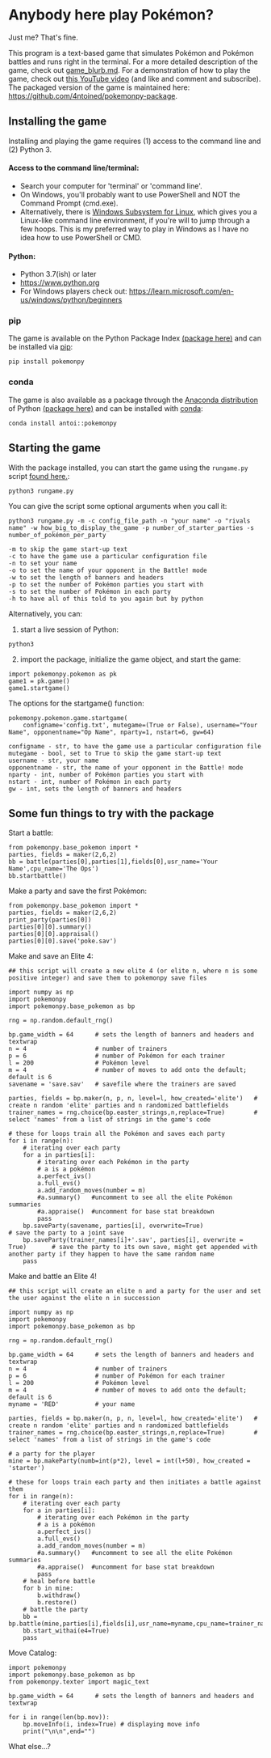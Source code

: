 # Anybody here play Pokémon?
Just me? That's fine.

This program is a text-based game that simulates Pokémon and Pokémon battles and runs right in the terminal.
For a more detailed description of the game, check out [game_blurb.md](https://github.com/4ntoined/pokemonpy/blob/master/documentation/game_blurb.md).
For a demonstration of how to play the game, check out [this YouTube video](https://youtu.be/0SFg-sSOZBY) (and like and comment and subscribe).
The packaged version of the game is maintained here: https://github.com/4ntoined/pokemonpy-package.

## Installing the game
Installing and playing the game requires (1) access to the command line and (2) Python 3.

#### Access to the command line/terminal:
   - Search your computer for 'terminal' or 'command line'.
   - On Windows, you'll probably want to use PowerShell and NOT the Command Prompt (cmd.exe).
   - Alternatively, there is [Windows Subsystem for Linux](https://learn.microsoft.com/en-us/windows/wsl/install), which gives you a Linux-like command line environment, if you're will to jump through a few hoops. This is my preferred way to play in Windows as I have no idea how to use PowerShell or CMD.
#### Python:
   - Python 3.7(ish) or later
   - https://www.python.org
   - For Windows players check out: https://learn.microsoft.com/en-us/windows/python/beginners

### pip
The game is available on the Python Package Index [(package here)](https://pypi.org/project/pokemonpy/) and can be installed via [pip](https://packaging.python.org/en/latest/tutorials/installing-packages/):

`pip install pokemonpy`

### conda
The game is also available as a package through the [Anaconda distribution](https://www.anaconda.com/data-science-platform) of Python [(package here)](https://anaconda.org/antoi/pokemonpy) and can be installed with [conda](https://conda.io/projects/conda/en/latest/user-guide/install/index.html):

`conda install antoi::pokemonpy`

## Starting the game
With the package installed, you can start the game using the `rungame.py` script [found here.](https://github.com/4ntoined/pokemonpy-package/blob/d02cc526a1b903d4ffbf25067d265481353a8274/src/pokemonpy/scripts/rungame.py):

`python3 rungame.py`

You can give the script some optional arguments when you call it:

```
python3 rungame.py -m -c config_file_path -n "your name" -o "rivals name" -w how_big_to_display_the_game -p number_of_starter_parties -s number_of_pokémon_per_party

-m to skip the game start-up text
-c to have the game use a particular configuration file
-n to set your name
-o to set the name of your opponent in the Battle! mode
-w to set the length of banners and headers
-p to set the number of Pokémon parties you start with
-s to set the number of Pokémon in each party
-h to have all of this told to you again but by python
```

Alternatively, you can:

1. start a live session of Python:

```python3```

2. import the package, initialize the game object, and start the game:

```
import pokemonpy.pokemon as pk
game1 = pk.game()
game1.startgame()
```

The options for the startgame() function:

```
pokemonpy.pokemon.game.startgame(
    configname='config.txt', mutegame=(True or False), username="Your Name", opponentname="Op Name", nparty=1, nstart=6, gw=64)

configname - str, to have the game use a particular configuration file
mutegame - bool, set to True to skip the game start-up text
username - str, your name
opponentname - str, the name of your opponent in the Battle! mode
nparty - int, number of Pokémon parties you start with
nstart - int, number of Pokémon in each party
gw - int, sets the length of banners and headers
```

## Some fun things to try with the package

Start a battle:
```
from pokemonpy.base_pokemon import *
parties, fields = maker(2,6,2)
bb = battle(parties[0],parties[1],fields[0],usr_name='Your Name',cpu_name='The Ops')
bb.startbattle()
```

Make a party and save the first Pokémon: 
```
from pokemonpy.base_pokemon import *
parties, fields = maker(2,6,2)
print_party(parties[0])
parties[0][0].summary()
parties[0][0].appraisal()
parties[0][0].save('poke.sav')
```

Make and save an Elite 4:
```
## this script will create a new elite 4 (or elite n, where n is some positive integer) and save them to pokemonpy save files

import numpy as np
import pokemonpy
import pokemonpy.base_pokemon as bp

rng = np.random.default_rng()

bp.game_width = 64      # sets the length of banners and headers and textwrap
n = 4                   # number of trainers
p = 6                   # number of Pokémon for each trainer
l = 200                 # Pokémon level
m = 4                   # number of moves to add onto the default; default is 6
savename = 'save.sav'   # savefile where the trainers are saved

parties, fields = bp.maker(n, p, n, level=l, how_created='elite')   # create n random 'elite' parties and n randomized battlefields
trainer_names = rng.choice(bp.easter_strings,n,replace=True)        # select 'names' from a list of strings in the game's code

# these for loops train all the Pokémon and saves each party
for i in range(n):
    # iterating over each party
    for a in parties[i]:
        # iterating over each Pokémon in the party
        # a is a pokémon
        a.perfect_ivs()
        a.full_evs()
        a.add_random_moves(number = m)
        #a.summary()   #uncomment to see all the elite Pokémon summaries
        #a.appraise()  #uncomment for base stat breakdown
        pass
    bp.saveParty(savename, parties[i], overwrite=True)                        # save the party to a joint save
    bp.saveParty(trainer_names[i]+'.sav', parties[i], overwrite = True)       # save the party to its own save, might get appended with another party if they happen to have the same random name
    pass
```

Make and battle an Elite 4!
```
## this script will create an elite n and a party for the user and set the user against the elite n in succession

import numpy as np
import pokemonpy
import pokemonpy.base_pokemon as bp

rng = np.random.default_rng()

bp.game_width = 64      # sets the length of banners and headers and textwrap
n = 4                   # number of trainers
p = 6                   # number of Pokémon for each trainer
l = 200                 # Pokémon level
m = 4                   # number of moves to add onto the default; default is 6
myname = 'RED'          # your name

parties, fields = bp.maker(n, p, n, level=l, how_created='elite')   # create n random 'elite' parties and n randomized battlefields
trainer_names = rng.choice(bp.easter_strings,n,replace=True)        # select 'names' from a list of strings in the game's code

# a party for the player
mine = bp.makeParty(numb=int(p*2), level = int(l+50), how_created = 'starter')

# these for loops train each party and then initiates a battle against them
for i in range(n):
    # iterating over each party
    for a in parties[i]:
        # iterating over each Pokémon in the party
        # a is a pokémon
        a.perfect_ivs()
        a.full_evs()
        a.add_random_moves(number = m)
        #a.summary()   #uncomment to see all the elite Pokémon summaries
        #a.appraise()  #uncomment for base stat breakdown
        pass
    # heal before battle
    for b in mine:
        b.withdraw()
        b.restore()
    # battle the party
    bb = bp.battle(mine,parties[i],fields[i],usr_name=myname,cpu_name=trainer_names[i])
    bb.start_withai(e4=True)
    pass
```

Move Catalog:
```
import pokemonpy
import pokemonpy.base_pokemon as bp
from pokemonpy.texter import magic_text

bp.game_width = 64      # sets the length of banners and headers and textwrap

for i in range(len(bp.mov)):
    bp.moveInfo(i, index=True) # displaying move info
    print("\n\n",end="")
```
What else...?
